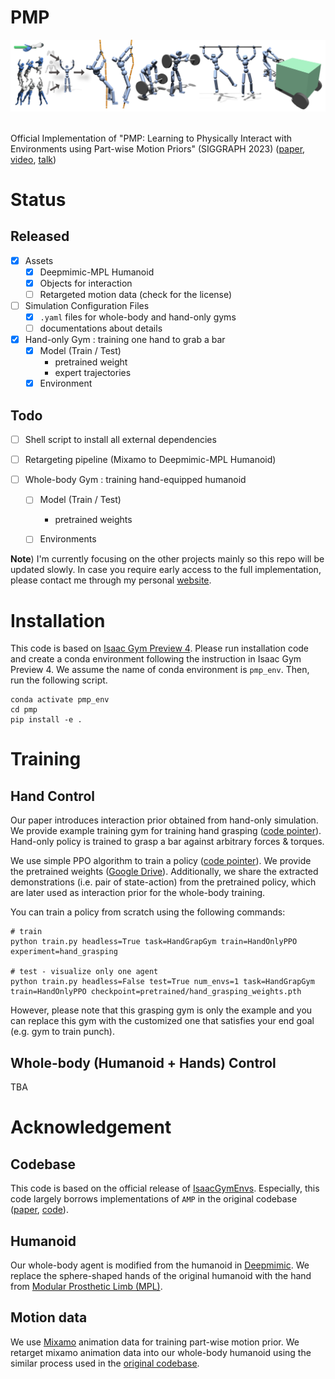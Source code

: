 # PMP
<div style="text-align:center">
<img src="docs/assets/teaser.png" alt="teaser image"/>
</div>
<br/>

Official Implementation of "PMP: Learning to Physically Interact with Environments using Part-wise Motion Priors" (SIGGRAPH 2023) ([paper](https://arxiv.org/abs/2305.03249), [video](https://www.youtube.com/watch?v=WdLGvKdNG-0&t=21s), [talk](https://www.youtube.com/watch?v=WzvFRI5FxRI))

# Status

## Released
- [x] Assets
    - [x] Deepmimic-MPL Humanoid
    - [x] Objects for interaction
    - [ ] Retargeted motion data (check for the license)

- [ ] Simulation Configuration Files
    - [x] `.yaml` files for whole-body and hand-only gyms
    - [ ] documentations about details

- [x] Hand-only Gym : training one hand to grab a bar
    - [x] Model (Train / Test)
        - pretrained weight
        - expert trajectories
    - [x] Environment

## Todo
- [ ] Shell script to install all external dependencies

- [ ] Retargeting pipeline (Mixamo to Deepmimic-MPL Humanoid)

- [ ] Whole-body Gym : training hand-equipped humanoid
    - [ ] Model (Train / Test)
        - pretrained weights
    - [ ] Environments


**Note**) I'm currently focusing on the other projects mainly so this repo will be updated slowly.
In case you require early access to the full implementation, please contact me through my personal [website](https://jinseokbae.github.io/).

# Installation
This code is based on [Isaac Gym Preview 4](https://developer.nvidia.com/isaac-gym).
Please run installation code and create a conda environment following the instruction in Isaac Gym Preview 4.
We assume the name of conda environment is `pmp_env`.
Then, run the following script.

```shell
conda activate pmp_env
cd pmp
pip install -e .
```

# Training
## Hand Control
Our paper introduces interaction prior obtained from hand-only simulation.
We provide example training gym for training hand grasping ([code pointer](isaacgymenvs/tasks/hand_grasp_gym.py)).
Hand-only policy is trained to grasp a bar against arbitrary forces & torques.

We use simple PPO algorithm to train a policy ([code pointer](isaacgymenvs/learning/hand_continuous.py)).
We provide the pretrained weights ([Google Drive](https://drive.google.com/drive/folders/1VFye6g278OLjvEq0yc5grzScyvAUB9c9?usp=sharing)).
Additionally, we share the extracted demonstrations (i.e. pair of state-action) from the pretrained policy, which are later used as interaction prior for the whole-body training.

You can train a policy from scratch using the following commands:
```shell
# train
python train.py headless=True task=HandGrapGym train=HandOnlyPPO experiment=hand_grasping

# test - visualize only one agent
python train.py headless=False test=True num_envs=1 task=HandGrapGym train=HandOnlyPPO checkpoint=pretrained/hand_grasping_weights.pth
```

However, please note that this grasping gym is only the example and you can replace this gym with the customized one that satisfies your end goal (e.g. gym to train punch).

## Whole-body (Humanoid + Hands) Control
TBA




# Acknowledgement
## Codebase
This code is based on the official release of [IsaacGymEnvs](https://github.com/isaac-sim/IsaacGymEnvs).
Especially, this code largely borrows implementations of `AMP` in the original codebase ([paper](https://arxiv.org/abs/2104.02180), [code](https://github.com/isaac-sim/IsaacGymEnvs/blob/main/isaacgymenvs/tasks/humanoid_amp.py)).

## Humanoid
Our whole-body agent is modified from the humanoid in [Deepmimic](https://arxiv.org/abs/1804.02717). 
We replace the sphere-shaped hands of the original humanoid with the hand from [Modular Prosthetic Limb (MPL)](https://dl.acm.org/doi/abs/10.1109/HUMANOIDS.2015.7363441).

## Motion data
We use [Mixamo](https://www.mixamo.com) animation data for training part-wise motion prior.
We retarget mixamo animation data into our whole-body humanoid using the similar process used in the [original codebase](https://github.com/isaac-sim/IsaacGymEnvs).




